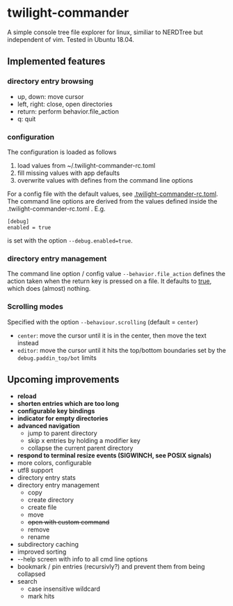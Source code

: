# twilight-commander
A simple console tree file explorer for linux, similiar to NERDTree but independent of vim.
Tested in Ubuntu 18.04.

## Implemented features

### directory entry browsing
* up, down: move cursor
* left, right: close, open directories
* return: perform behavior.file_action
* q: quit

### configuration
The configuration is loaded as follows
1. load values from ~/.twilight-commander-rc.toml
2. fill missing values with app defaults
3. overwrite values with defines from the command line options

For a config file with the default values, see [.twilight-commander-rc.toml](./.twilight-commander-rc.toml).
The command line options are derived from the values defined inside the .twilight-commander-rc.toml .
E.g.
```
[debug]
enabled = true
```
is set with the option `--debug.enabled=true`.

### directory entry management
The command line option / config value `--behavior.file_action` defines the action taken when the return key is pressed on a file. It defaults to [true](https://en.wikipedia.org/wiki/True_and_false_(commands)), which does (almost) nothing.

### Scrolling modes
Specified with the option `--behaviour.scrolling` (default = `center`)

* `center`: move the cursor until it is in the center, then move the text instead
* `editor`: move the cursor until it hits the top/bottom boundaries set by the `debug.paddin_top/bot` limits

## Upcoming improvements
* **reload**
* **shorten entries which are too long**
* **configurable key bindings**
* **indicator for empty directories**
* **advanced navigation**
  * jump to parent directory
  * skip x entries by holding a modifier key
  * collapse the current parent directory
* **respond to terminal resize events (SIGWINCH, see POSIX signals)**
* more colors, configurable
* utf8 support
* directory entry stats
* directory entry management
  * copy
  * create directory
  * create file
  * move
  * ~~open with custom command~~
  * remove
  * rename
* subdirectory caching
* improved sorting
* --help screen with info to all cmd line options
* bookmark / pin entries (recursivly?) and prevent them from being collapsed
* search
  * case insensitive wildcard
  * mark hits

